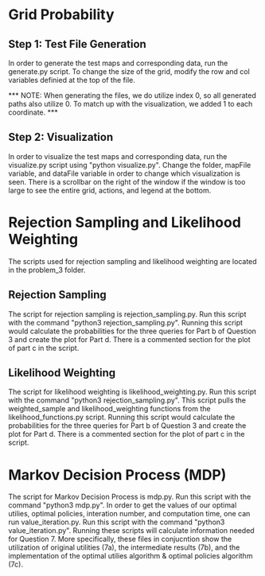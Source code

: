 # Grid Probability

## Step 1: Test File Generation
In order to generate the test maps and corresponding data, run the generate.py script. To change the size of the grid, modify the row and col variables definied at the top of the file. 

*** NOTE: When generating the files, we do utilize index 0, so all generated paths also utilize 0. To match up with the visualization, we added 1 to each coordinate. ***

## Step 2: Visualization
In order to visualize the test maps and corresponding data, run the visualize.py script using "python visualize.py". Change the folder, mapFile variable, and dataFile variable in order to change which visualization is seen. There is a scrollbar on the right of the window if the window is too large to see the entire grid, actions, and legend at the bottom.

# Rejection Sampling and Likelihood Weighting
The scripts used for rejection sampling and likelihood weighting are located in the problem_3 folder. 
## Rejection Sampling
The script for rejection sampling is rejection_sampling.py. Run this script with the command "python3 rejection_sampling.py". Running this script would calculate the probabilities for the three queries for Part b of Question 3 and create the plot for Part d. There is a commented section for the plot of part c in the script.
## Likelihood Weighting
The script for likelihood weighting is likelihood_weighting.py. Run this script with the command "python3 rejection_sampling.py". This script pulls the weighted_sample and likelihood_weighting functions from the likelihood_functions.py script. Running this script would calculate the probabilities for the three queries for Part b of Question 3 and create the plot for Part d. There is a commented section for the plot of part c in the script.

# Markov Decision Process (MDP)

The script for Markov Decision Process is mdp.py. Run this script with the command "python3 mdp.py". In order to get the values of our optimal utilies, optimal policies, interation number, and computation time, one can run value_iteration.py. Run this script with the command "python3 value_iteration.py". Running these scripts will calculate information needed for Question 7. More specifically, these files in conjucntion show the utilization of original utilities (7a), the intermediate results (7b), and the implementation of the optimal utilies algorithm & optimal policies algorithm (7c).
